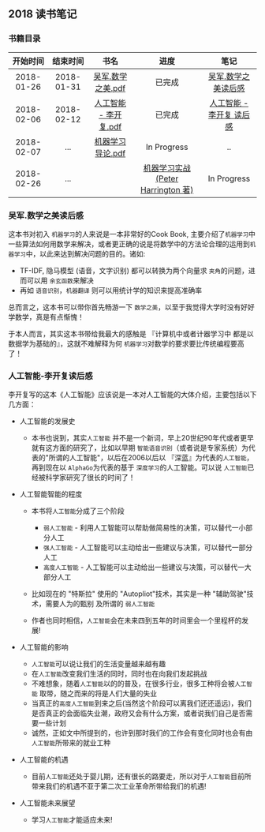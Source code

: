 ## 2018 读书笔记

### 书籍目录
| 开始时间 | 结束时间 | 书名 | 进度 | 笔记 |
| :---: |  :---: |  :---: |  :---: | :---: |
| 2018-01-26 | 2018-01-31| [吴军.数学之美.pdf](https://github.com/yorkLiu/books/blob/master/%E5%90%B4%E5%86%9B.%E6%95%B0%E5%AD%A6%E4%B9%8B%E7%BE%8E.pdf)| 已完成 | [吴军.数学之美读后感](#吴军.数学之美读后感)|
| 2018-02-06| 2018-02-12 | [人工智能 - 李开复.pdf](https://github.com/yorkLiu/books/blob/master/%E4%BA%BA%E5%B7%A5%E6%99%BA%E8%83%BD%20-%20%E6%9D%8E%E5%BC%80%E5%A4%8D.pdf) | 已完成| [人工智能 - 李开复 读后感](#人工智能-李开复读后感)|
| 2018-02-07 | ...  | [机器学习导论.pdf](https://github.com/yorkLiu/books/blob/master/%E6%9C%BA%E5%99%A8%E5%AD%A6%E4%B9%A0%E5%AF%BC%E8%AE%BA.pdf)| In Progress | ..|
|2018-02-26| ...| | [机器学习实战(Peter Harrington 著)](https://github.com/yorkLiu/books/blob/master/%E6%9C%BA%E5%99%A8%E5%AD%A6%E4%B9%A0%E5%AE%9E%E6%88%98(Peter%20Harrington%20%E8%91%97%2C%E5%8D%95%E9%A1%B5).pdf) | In Progress|[机器学习实战Peter著 笔记](机器学习实战Peter著-笔记/README.md) |






### 吴军.数学之美读后感
这本书对初入 `机器学习`的人来说是一本非常好的Cook Book, 主要介绍了`机器学习`中一些算法如何用数学来解决，或者更正确的说是将数学中的方法论合理的运用到`机器学习`中，以此来达到解决问题的目的。诸如:
* TF-IDF, 隐马模型 (语音，文字识别) 都可以转换为两个向量求 `夹角`的问题，进而可以用 `余玄函数`来解决
* 再如 `语音识别`，`机器翻译` 则可以用统计学的知识来提高准确率

总而言之，这本书可以带你首先畅游一下 `数学之美`，以至于我觉得大学时没有好好学数学，真是有点惭愧！

于本人而言，其实这本书带给我最大的感触是 『计算机中或者计器学习中 都是以数据学为基础的』，这就不难解释为何 `机器学习`对数学的要求要比传统编程要高了！


### 人工智能-李开复读后感
李开复写的这本《人工智能》应该说是一本对人工智能的大体介绍，主要包括以下几方面：
* 人工智能的发展史
  - 本书也说到，其实`人工智能` 并不是一个新词，早上20世纪90年代或者更早就有这方面的研究了，比如以早期 `智能语音识别`（或者说是专家系统）为代表的"所谓的人工智能"，以后在2006以后以 『深蓝』为代表的`人工智能`，再到现在以 `AlphaGo`为代表的基于 `深度学习`的人工智能。可以说 `人工智能`已经被科学家研究了很长的时间了！
* 人工智能智能的程度
  - 本书将`人工智能`分成了三个阶段
    * `弱人工智能` - 利用人工智能可以帮助做简易性的决策，可以替代一小部分人工
    * `强人工智能` - 人工智能可以主动给出一些建议与决策，可以替代一部分人工
    * `高度人工智能` - 人工智能可以主动给出一些建议与决策，可以替代一大部分人工

  - 比如现在的 "特斯拉" 使用的 "Autopliot"技术，其实是一种 "辅助驾驶"技术，需要人为的甄别 及所谓的 `弱人工智能`
  - 作者也同时相信，`人工智能`会在未来四到五年的时间里会一个里程杯的发展!
* 人工智能的影响
  - `人工智能`可以说让我们的生活变量越来越有趣
  - 在`人工智能`改变我们生活的同时，同时也在向我们发起挑战
  - 不难想象，随着`人工智能`以的的普及，在很多行业，很多工种将会被`人工智能` 取带，随之而来的将是人们大量的失业
  - 当真正的`高度人工智能`到来之后(当然这个阶段可以离我们还还遥远)，我们是否真正的会面临失业潮，政府又会有什么方案，或者说我们自己是否需要一些计划
  - 诚然，正如文中所提到的，也许到那时我们的工作会有变化同时也会有由`人工智能`所带来的就业工种

* 人工智能的机遇
  - 目前`人工智能`还处于婴儿期，还有很长的路要走，所以对于`人工智能`目前所带来我们的机遇不亚于第二次工业革命所带给我们的机遇!

* 人工智能未来展望
  - 学习`人工智能`才能适应未来!
